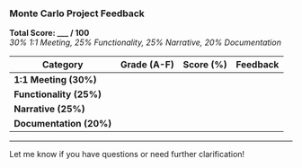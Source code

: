 ### **Monte Carlo Project Feedback**  
**Total Score: ___ / 100**  
*30% 1:1 Meeting, 25% Functionality, 25% Narrative, 20% Documentation*  

| **Category**           | **Grade (A-F)** | **Score (%)** | **Feedback** |
|------------------------|----------------|--------------|-------------|
| **1:1 Meeting (30%)**  |                |              |             |
| **Functionality (25%)** |                |              |             |
| **Narrative (25%)**    |                |              |             |
| **Documentation (20%)** |                |              |             |

---

Let me know if you have questions or need further clarification!
